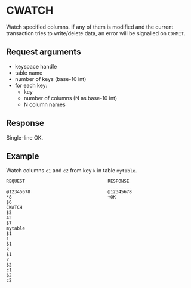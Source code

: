 
CWATCH
======
Watch specified columns. If any of them is modified and the current
transaction tries to write/delete data, an error will be signalled on `COMMIT`.

Request arguments
-----------------

* keyspace handle
* table name
* number of keys (base-10 int)
* for each key:
   * key
   * number of columns (N as base-10 int)
   * N column names

Response
--------
Single-line OK.

Example
-------

Watch columns `c1` and `c2` from key `k` in table `mytable`.

    REQUEST                               RESPONSE
     
    @12345678                             @12345678    
    *8                                    +OK    
    $6                                    
    CWATCH                              
    $2                               
    42                                  
    $7
    mytable
    $1    
    1    
    $1    
    k
    $1
    2
    $2
    c1
    $2
    c2

